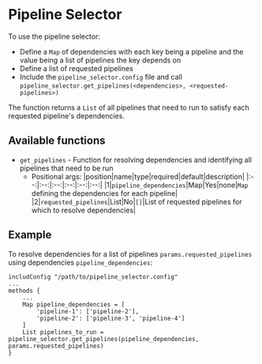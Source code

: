 # Pipeline Selector

To use the pipeline selector:
- Define a `Map` of dependencies with each key being a pipeline and the value being a list of pipelines the key depends on
- Define a list of requested pipelines
- Include the `pipeline_selector.config` file and call `pipeline_selector.get_pipelines(<dependencies>, <requested-pipelines>)`

The function returns a `List` of all pipelines that need to run to satisfy each requested pipeline's dependencies.

## Available functions
- `get_pipelines` - Function for resolving dependencies and identifying all pipelines that need to be run
    - Positional args:
        |position|name|type|required|default|description|
        |:--:|:--:|:--:|:--:|:--:|:--:|
        |1|`pipeline_dependencies`|Map|Yes|none|`Map` defining the dependencies for each pipeline|
        |2|`requested_pipelines`|List|No|`[]`|List of requested pipelines for which to resolve dependencies|

## Example

To resolve dependencies for a list of pipelines `params.requested_pipelines` using dependencies `pipeline_dependencies`:
```Nextflow
includConfig "/path/to/pipeline_selector.config"
...
methods {
    ...
    Map pipeline_dependencies = [
        'pipeline-1': ['pipeline-2'],
        'pipeline-2': ['pipeline-3', 'pipeline-4']
    ]
    List pipelines_to_run = pipeline_selector.get_pipelines(pipeline_dependencies, params.requested_pipelines)
}
```
